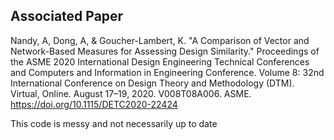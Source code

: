 ## Associated Paper  
Nandy, A, Dong, A, & Goucher-Lambert, K. "A Comparison of Vector and Network-Based Measures for Assessing Design Similarity." Proceedings of the ASME 2020 International Design Engineering Technical Conferences and Computers and Information in Engineering Conference. Volume 8: 32nd International Conference on Design Theory and Methodology (DTM). Virtual, Online. August 17–19, 2020. V008T08A006. ASME. https://doi.org/10.1115/DETC2020-22424

This code is messy and not necessarily up to date

